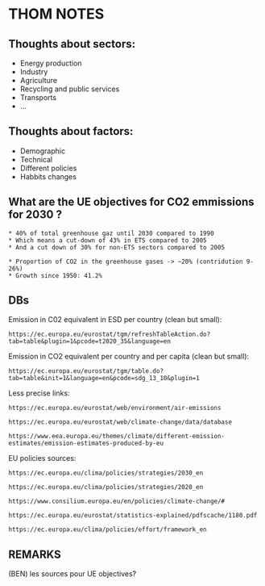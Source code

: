 # THOM NOTES
## Thoughts about sectors:

* Energy production
* Industry
* Agriculture 
* Recycling and public services
* Transports
* ...


## Thoughts about factors:
* Demographic
* Technical
* Different policies 
* Habbits changes

## What are the UE objectives for CO2 emmissions for 2030 ?

	* 40% of total greenhouse gaz until 2030 compared to 1990
	* Which means a cut-down of 43% in ETS compared to 2005
	* And a cut down of 30% for non-ETS sectors compared to 2005

	* Proportion of CO2 in the greenhouse gases -> ~20% (contridution 9-26%)
	* Growth since 1950: 41.2%
	
## DBs

Emission in C02 equivalent in ESD per country (clean but small):

	https://ec.europa.eu/eurostat/tgm/refreshTableAction.do?tab=table&plugin=1&pcode=t2020_35&language=en

Emission in CO2 equivalent per country and per capita (clean but small):

	https://ec.europa.eu/eurostat/tgm/table.do?tab=table&init=1&language=en&pcode=sdg_13_10&plugin=1

Less precise links:

	https://ec.europa.eu/eurostat/web/environment/air-emissions

	https://ec.europa.eu/eurostat/web/climate-change/data/database

	https://www.eea.europa.eu/themes/climate/different-emission-estimates/emission-estimates-produced-by-eu
 
EU policies sources:

	https://ec.europa.eu/clima/policies/strategies/2030_en
	
	https://ec.europa.eu/clima/policies/strategies/2020_en

	https://www.consilium.europa.eu/en/policies/climate-change/#

	https://ec.europa.eu/eurostat/statistics-explained/pdfscache/1180.pdf

	https://ec.europa.eu/clima/policies/effort/framework_en



## REMARKS
(BEN) les sources pour UE objectives?